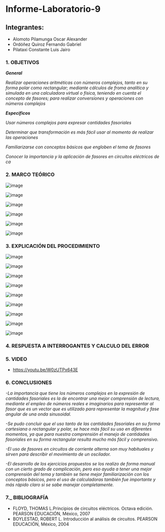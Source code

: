 # Informe-Laboratorio-9

## Integrantes:

  * Alomoto Pilamunga Oscar Alexander
  * Ordóñez Quiroz Fernando Gabriel
  * Pilataxi Constante Luis Jairo

### 1. OBJETIVOS

***General***

*Realizar operaciones aritméticas con números complejos, tanto en su forma polar como rectangular; mediante cálculos de froma analítica y simulada en 
una calculadora virtual o física, teniendo en cuenta el concepto de fasores; para realizar conversiones y operaciones con números complejos*

***Especificos*** 

*Usar números complejos para expresar cantidades fasoriales*

*Determinar que transformación es más fácil usar al momento de realizar las operaciones*

*Familiarizarse con conceptos básicos que engloben el tema de fasores*

*Conocer la importancia y la aplicación de fasores en circuitos eléctricos de ca*

### 2. MARCO TEÓRICO

![image](https://user-images.githubusercontent.com/104925648/221188003-90a63df8-12d3-487b-9525-0da8c1531bc4.png)

![image](https://user-images.githubusercontent.com/104925648/221188037-575dfc7d-df04-4646-97c6-2fa5467811bb.png)

![image](https://user-images.githubusercontent.com/104925648/221188063-74864ba5-d58c-405c-8667-dc1254f8f945.png)

![image](https://user-images.githubusercontent.com/104925648/221188096-875d9d94-f890-4e77-b30e-d24a144d28c1.png)

![image](https://user-images.githubusercontent.com/104925648/221188133-4f5e29f4-c67c-4b67-a78d-bbd91d061f57.png)

![image](https://user-images.githubusercontent.com/104925648/221188204-74f8f03e-3520-40e0-afcc-e45aaaf256de.png)

### 3. EXPLICACIÓN DEL PROCEDIMIENTO

![image](https://user-images.githubusercontent.com/116705680/221159678-50b902e7-ac16-464f-b3ae-331ee709d0a0.png)

![image](https://user-images.githubusercontent.com/116705680/221159743-ad4e20f1-05dc-48d0-a42b-c319bbae4756.png)

![image](https://user-images.githubusercontent.com/116705680/221159768-41ec2eac-9d4f-443e-a518-a03ef2912b3d.png)

![image](https://user-images.githubusercontent.com/116705680/221159824-c85925a3-2554-4840-a51d-e7c581a83ed1.png)

![image](https://user-images.githubusercontent.com/116705680/221159876-61b7b56f-a0c4-4f4a-b875-91bc195ceb15.png)

![image](https://user-images.githubusercontent.com/116705680/221159906-a9998131-2d98-47ad-bf46-ef62e124f8f2.png)

![image](https://user-images.githubusercontent.com/116705680/221159948-ec0b102b-4704-4520-96af-2f43585ae44b.png)

![image](https://user-images.githubusercontent.com/116705680/221159986-b75ca46d-02db-4952-a304-aef7113631f0.png)

![image](https://user-images.githubusercontent.com/116705680/221164088-788c809f-4c85-4f93-9dfe-56b774d70b44.png)


### 4. RESPUESTA A INTERROGANTES Y CALCULO DEL ERROR


### 5. VIDEO

- https://youtu.be/W0zUTPx643E

### 6. CONCLUSIONES

*-La importancia que tiene los números complejos en la expresión de cantidades fasoriales es la de encontrar una mejor comprensión de lectura, mediante el empleo de números reales e imaginarios para representar al fasor que es un vector que es utilizado para representar la magnitud y fase angular de una onda sinusoidal.*

*-Se pudo concluir que el uso tanto de las cantidades fasoriales en su forma cartesiana o rectangular y polar, se hace más fácil su uso en diferentes momentos, ya que para nuestra comprensión el manejo de cantidades fasoriales en su forma rectangular resulta mucho más fácil y comprensivo.* 

*-El uso de fasores en circuitos de corriente alterna son muy habituales y sirven para describir el movimiento de un oscilador.*

*-El desarrollo de los ejercicios propuestos se los realizo de forma manual con un cierto grado de complicación, pero eso ayuda a tener una mejor comprensión del tema y también se tiene mejor familiarización con los conceptos básicos, pero el uso de calculadoras también fue importante y más rápido claro si se sabe manejar completamente.*


### 7._ BIBLIOGRAFÍA

- FLOYD, THOMAS L.Principios de circuitos eléctricos. Octava edición. PEARSON EDUCACIÓN, México, 2007
- BOYLESTAD, ROBERT L. Introducción al análisis de circuitos. PEARSON EDUCACIÓN, México, 2004
